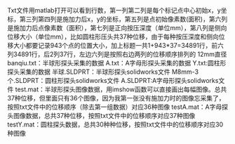 Txt文件用matlab打开可以看到行数，第一列第二列是每个标记点中心初始x，y坐标，第三列第四列是施加力后x，y的坐标，第五列是点初始像素数(面积)，第六列是施加力后点像素数（面积），第七列是正向按压深度（单位mm），第八列是侧向位移大小（单位mm），比如圆柱形压头共37种位移，由于每种按压深度和侧向位移大小都要记录943个点的位置大小，加上标题一共1+943*37=34891行，前六列34891行，后2列37行，左边六列是按照右边两列的位移顺序排列的
12mm直径banqiu.txt：半球形探头采集的数据
A.txt：A字母形探头采集的数据
Y.txt:圆柱形探头采集的数据
半球.SLDPRT：半球形探头solidworks文件
M8mm-3个.SLDPRT：圆柱形探头solidworks文件
A.SLDPRT:A字母形探头solidworks文件
test.mat：半球形探头图像数据，用imshow函数可以直接画出每幅图像。总共37种位移，但里面只有36个图像，因为我第一张没有施加力时的图像忘采集了，按照txt文件中的位移顺序（除去第一组数据）对应36种图像
testA.mat：A字母探头图像数据，总共37种位移，按照txt文件中的位移顺序对应37种图像
testY.mat：圆柱探头数据，总共30种种位移，按照txt文件中的位移顺序对应30种图像
